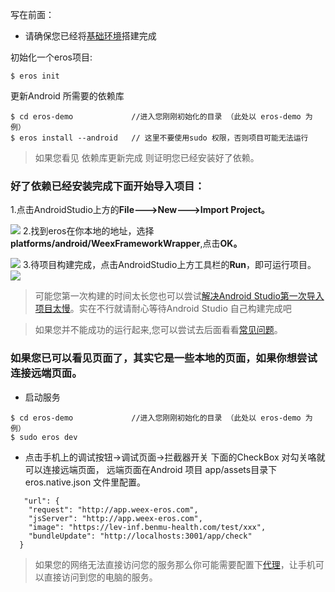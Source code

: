 写在前面：
* 请确保您已经将[基础环境](https://github.com/bmfe/eros-template/wiki/%E7%8E%AF%E5%A2%83%E6%90%AD%E5%BB%BA)搭建完成

初始化一个eros项目:
```
$ eros init
```
更新Android 所需要的依赖库
```
$ cd eros-demo             //进入您刚刚初始化的目录 （此处以 eros-demo 为例）
$ eros install --android   // 这里不要使用sudo 权限，否则项目可能无法运行  
```
> 如果您看见  依赖库更新完成  则证明您已经安装好了依赖。
  
### 好了依赖已经安装完成下面开始导入项目：
1.点击AndroidStudio上方的**File---&gt;New---&gt;Import Project。**

![](https://img.benmu-health.com/gitbook/1505963461481.jpg)
2.找到eros在你本地的地址，选择**platforms/android/WeexFrameworkWrapper**,点击**OK。**

![](https://img.benmu-health.com/gitbook/1505963624252.jpg)
3.待项目构建完成，点击AndroidStudio上方工具栏的**Run**，即可运行项目。![](https://img.benmu-health.com/gitbook/1505963683163.jpg)

> 可能您第一次构建的时间太长您也可以尝试[解决Android Studio第一次导入项目太慢](https://www.jianshu.com/p/ba8189146a6b)。实在不行就请耐心等待Android Studio 自己构建完成吧

> 如果您并不能成功的运行起来,您可以尝试去后面看看[常见问题](https://github.com/bmfe/eros-template/wiki/Android%E7%9B%B8%E5%85%B3)。

### 如果您已可以看见页面了，其实它是一些本地的页面，如果你想尝试连接远端页面。
* 启动服务
```
$ cd eros-demo             //进入您刚刚初始化的目录 （此处以 eros-demo 为例）
$ sudo eros dev
```

* 点击手机上的调试按钮->调试页面->拦截器开关 下面的CheckBox 对勾关咯就可以连接远端页面，
  远端页面在Android 项目 app/assets目录下 eros.native.json 文件里配置。

```
   "url": {
    "request": "http://app.weex-eros.com",
    "jsServer": "http://app.weex-eros.com",
    "image": "https://lev-inf.benmu-health.com/test/xxx",
    "bundleUpdate": "http://localhosts:3001/app/check"
  }
```
>如果您的网络无法直接访问您的服务那么你可能需要配置下[代理](https://github.com/bmfe/eros-template/wiki/%E7%8E%AF%E5%A2%83%E6%90%AD%E5%BB%BA#%E4%BB%A3%E7%90%86%E8%BD%AF%E4%BB%B6)，让手机可以直接访问到您的电脑的服务。




